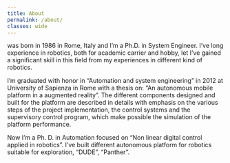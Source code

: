 ```yaml
---
title: About
permalink: /about/
classes: wide
---
```

 was born in 1986 in Rome, Italy and I’m a Ph.D. in System Engineer. I’ve long experience in robotics, both for academic carrier and hobby, let I’ve gained a significant skill in this field from my experiences in different kind of robotics.

I’m graduated with honor in “Automation and system engineering” in 2012 at University of Sapienza in Rome with a thesis on: “An autonomous mobile platform in a augmented reality”. The different components designed and built for the platform are described in details with emphasis on the various steps of the project implementation, the control systems and the supervisory control program, which make possible the simulation of the platform performance.

Now I’m a Ph. D. in Automation focused on “Non linear digital control applied in robotics”. I’ve built different autonomous platform for robotics suitable for exploration, “DUDE”, “Panther”.